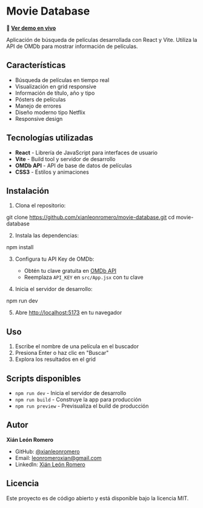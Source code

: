 # Movie Database

**🔗 [Ver demo en vivo](https://movie-database-kyrgw6wgf-xianleonromeros-projects.vercel.app)**

Aplicación de búsqueda de películas desarrollada con React y Vite. Utiliza la API de OMDb para mostrar información de películas.

## Características

- Búsqueda de películas en tiempo real
- Visualización en grid responsive
- Información de título, año y tipo
- Pósters de películas
- Manejo de errores
- Diseño moderno tipo Netflix
- Responsive design

## Tecnologías utilizadas

- **React** - Librería de JavaScript para interfaces de usuario
- **Vite** - Build tool y servidor de desarrollo
- **OMDb API** - API de base de datos de películas
- **CSS3** - Estilos y animaciones

## Instalación

1. Clona el repositorio:

git clone https://github.com/xianleonromero/movie-database.git
cd movie-database

2. Instala las dependencias:

npm install

3. Configura tu API Key de OMDb:
   - Obtén tu clave gratuita en [OMDb API](http://www.omdbapi.com/apikey.aspx)
   - Reemplaza `API_KEY` en `src/App.jsx` con tu clave

4. Inicia el servidor de desarrollo:

npm run dev

5. Abre [http://localhost:5173](http://localhost:5173) en tu navegador

## Uso

1. Escribe el nombre de una película en el buscador
2. Presiona Enter o haz clic en "Buscar"
3. Explora los resultados en el grid

## Scripts disponibles

- `npm run dev` - Inicia el servidor de desarrollo
- `npm run build` - Construye la app para producción
- `npm run preview` - Previsualiza el build de producción

## Autor

**Xián León Romero**
- GitHub: [@xianleonromero](https://github.com/xianleonromero)
- Email: leonromeroxian@gmail.com
- LinkedIn: [Xián León Romero](https://www.linkedin.com/in/xián-león-romero-7a57b7352/)

## Licencia

Este proyecto es de código abierto y está disponible bajo la licencia MIT.
